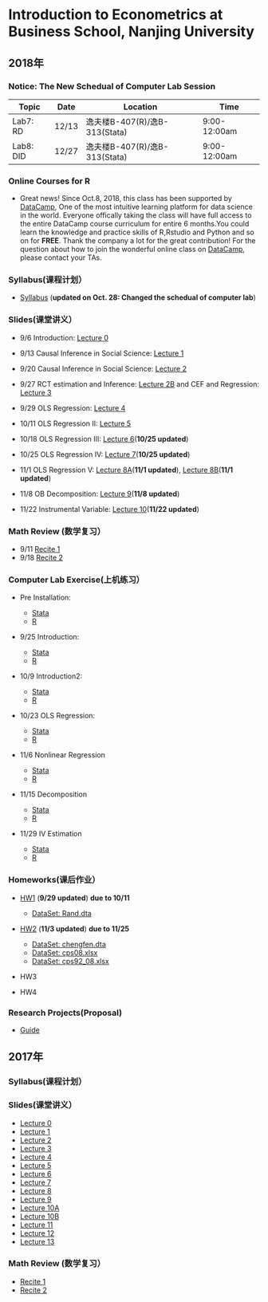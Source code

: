 # Introduction to Econometrics at Business School, Nanjing University


## 2018年


### **Notice**: The New Schedual of Computer Lab Session 

|   Topic                | Date                | Location             |  Time               | 
| --------------------- | -------------------- |--------------------- | ---------------------| 
|    Lab7: RD    | 12/13         |  逸夫楼B-407(R)/逸B-313(Stata)   | 9:00-12:00am         |
|    Lab8: DID    | 12/27         |  逸夫楼B-407(R)/逸B-313(Stata)    | 9:00-12:00am         |



### Online Courses for R  

- Great news! Since Oct.8, 2018, this class has been supported by [DataCamp](https://www.datacamp.com), One of the most intuitive learning platform for data science in the world. Everyone offically taking the class will have full access to the entire DataCamp course curriculum for entire 6 months.You could learn the knowledge and practice skills of R,Rstudio and Python and so on for **FREE**. Thank the company a lot for the great contribution! For the question about how to join the 
wonderful online class on [DataCamp](https://www.datacamp.com), please contact your TAs. 


### Syllabus(课程计划） 

- [Syllabus](https://github.com/MetricsNJU/Metrics_2018/blob/master/Syllabus/Syllabus_2018Fall_new.pdf) (**updated on Oct. 28: Changed the schedual of computer lab**)

### Slides(课堂讲义）

- 9/6 Introduction: [Lecture 0](https://github.com/MetricsNJU/Metrics_2018/blob/master/Slides/Metrics_2018_Lec0.pdf)

- 9/13 Causal Inference in Social Science: [Lecture 1](https://github.com/MetricsNJU/Metrics_2018/blob/master/Slides/Metrics_2018_Lec1.pdf)
- 9/20 Causal Inference in Social Science: [Lecture 2](https://github.com/MetricsNJU/Metrics_2018/blob/master/Slides/Metrics_2018_Lec2.pdf)
- 9/27 RCT estimation and Inference: [Lecture 2B](https://github.com/MetricsNJU/Metrics_2018/blob/master/Slides/Metrics_2018_Lec2B.pdf)
and CEF and Regression: [Lecture 3](https://github.com/MetricsNJU/Metrics_2018/blob/master/Slides/Metrics_2018_Lec3A.pdf)
- 9/29 OLS Regression: [Lecture 4](https://github.com/MetricsNJU/Metrics_2018/blob/master/Slides/Metrics_2018_Lec4_v2.pdf)

- 10/11 OLS Regression II: [Lecture 5](https://github.com/MetricsNJU/Metrics_2018/blob/master/Slides/Metrics_2018_Lec5_v7.pdf)
- 10/18 OLS Regression III: [Lecture 6](https://github.com/MetricsNJU/Metrics_2018/blob/master/Slides/Metrics_2018_Lec6_v4.pdf)(**10/25 updated**)
- 10/25 OLS Regression IV: [Lecture 7](https://github.com/MetricsNJU/Metrics_2018/blob/master/Slides/2018_Metrics_Lec7_v5.pdf)(**10/25 updated**)
- 11/1 OLS Regression V: [Lecture 8A](https://github.com/MetricsNJU/Metrics_2018/blob/master/Slides/Lec8A_2018_Metrics_v3.pdf)(**11/1 updated**),
[Lecture 8B](https://github.com/MetricsNJU/Metrics_2018/blob/master/Slides/Lec8B_2018_Metrics_v2.pdf)(**11/1 updated**)
- 11/8 OB Decomposition: [Lecture 9](https://github.com/MetricsNJU/Metrics_2018/blob/master/Slides/2018_Metrics_Lec9.pdf)(**11/8 updated**)
- 11/22 Instrumental Variable: [Lecture 10](https://github.com/MetricsNJU/Metrics_2018/blob/master/Slides/Metrics_2018_Lec10_v4.pdf)(**11/22 updated**)

### Math Review (数学复习）

- 9/11 [Recite 1](https://github.com/MetricsNJU/Metrics_2018/blob/master/Review_and_Lab/Recite_1/recite_1_review_of_probability.pdf)
- 9/18 [Recite 2](https://github.com/MetricsNJU/Metrics_2018/blob/master/Review_and_Lab/Recite_2/recite2_Bujing_new.pdf)


### Computer Lab Exercise(上机练习）

- Pre  Installation: 

  - [Stata](https://github.com/MetricsNJU/Metrics_2018/blob/master/Review_and_Lab/Stata/stata安装教程.pdf)
  - [R](https://github.com/MetricsNJU/Metrics_2018/blob/master/Review_and_Lab/R/R的简介与安装.pptx)
  
- 9/25 Introduction: 

  - [Stata](https://github.com/MetricsNJU/Metrics_2018/blob/master/Review_and_Lab/Stata/stata.pdf)
  - [R](https://github.com/MetricsNJU/Metrics_2018/blob/master/Review_and_Lab/R/how_to_use_R.pdf)
  
- 10/9 Introduction2: 

  - [Stata](https://github.com/MetricsNJU/Metrics_2018/blob/master/Review_and_Lab/Stata/markstat.pdf)
  - [R](https://github.com/MetricsNJU/Metrics_2018/blob/master/Review_and_Lab/R/how_to_use_R（2）.pdf) 
  
- 10/23 OLS Regression:
  - [Stata](https://github.com/MetricsNJU/Metrics_2018/blob/master/Review_and_Lab/Stata/ols(1).pdf)
  - [R](https://github.com/MetricsNJU/Metrics_2018/blob/master/Review_and_Lab/R/OLS_Regression.pdf) 
  
- 11/6 Nonlinear Regression
  - [Stata](https://github.com/MetricsNJU/Metrics_2018/blob/master/Review_and_Lab/Stata/1106.pdf)
  - [R](https://github.com/MetricsNJU/Metrics_2018/blob/master/Review_and_Lab/R/Nonlinear_Regression.pdf) 
  
- 11/15 Decomposition
  - [Stata](https://github.com/MetricsNJU/Metrics_2018/blob/master/Review_and_Lab/Stata/decomposition)
  - [R](https://github.com/MetricsNJU/Metrics_2018/blob/master/Review_and_Lab/R/Oaxaca_Decomposition.pdf)  
  
- 11/29 IV Estimation
  - [Stata](https://github.com/MetricsNJU/Metrics_2018/blob/master/Review_and_Lab/Stata/iv.pdf)
  - [R](https://github.com/MetricsNJU/Metrics_2018/blob/master/Review_and_Lab/R/Instrumental_variables_estimation.pdf) 

### Homeworks(课后作业）

- [HW1](https://github.com/MetricsNJU/Metrics_2018/blob/master/HWs/HW1.pdf)  (**9/29 updated**) **due to 10/11**
  - [DataSet: Rand.dta](https://github.com/MetricsNJU/Metrics_2018/blob/master/HWs/rand.dta)

- [HW2](https://github.com/MetricsNJU/Metrics_2018/blob/master/HWs/HW2_2018.pdf)  (**11/3 updated**) **due to 11/25**
  - [DataSet: chengfen.dta](https://github.com/MetricsNJU/Metrics_2018/blob/master/HWs/chengfen.dta)
  - [DataSet: cps08.xlsx](https://github.com/MetricsNJU/Metrics_2018/blob/master/HWs/cps08.xlsx)
  - [DataSet: cps92_08.xlsx](https://github.com/MetricsNJU/Metrics_2018/blob/master/HWs/cps92_08.xlsx)
  
- HW3 
- HW4  

### Research Projects(Proposal) 

- [Guide](https://github.com/MetricsNJU/Metrics_2018/blob/master/HWs/Guide_2018.pdf)



## 2017年


### Syllabus(课程计划）

### Slides(课堂讲义）

- [Lecture 0](https://github.com/MetricsNJU/Metrics_2018/blob/master/2017old/Slides/2017_Lec0.pdf)
- [Lecture 1](https://github.com/MetricsNJU/Metrics_2018/blob/master/2017old/Slides/2017_Lec1.pdf)
- [Lecture 2](https://github.com/MetricsNJU/Metrics_2018/blob/master/2017old/Slides/2017_Lec2.pdf)
- [Lecture 3](https://github.com/MetricsNJU/Metrics_2018/blob/master/2017old/Slides/2017_Lec3.pdf)
- [Lecture 4](https://github.com/MetricsNJU/Metrics_2018/blob/master/2017old/Slides/2017_Lec4.pdf)
- [Lecture 5](https://github.com/MetricsNJU/Metrics_2018/blob/master/2017old/Slides/2017_Lec5.pdf)
- [Lecture 6](https://github.com/MetricsNJU/Metrics_2018/blob/master/2017old/Slides/2017_Lec6.pdf)
- [Lecture 7](https://github.com/MetricsNJU/Metrics_2018/blob/master/2017old/Slides/2017_Lec7.pdf)
- [Lecture 8](https://github.com/MetricsNJU/Metrics_2018/blob/master/2017old/Slides/2017_Lec8.pdf)
- [Lecture 9](https://github.com/MetricsNJU/Metrics_2018/blob/master/2017old/Slides/2017_Lec9.pdf)
- [Lecture 10A](https://github.com/MetricsNJU/Metrics_2018/blob/master/2017old/Slides/2017_Lec10A.pdf)
- [Lecture 10B](https://github.com/MetricsNJU/Metrics_2018/blob/master/2017old/Slides/2017_Lec10B.pdf)
- [Lecture 11](https://github.com/MetricsNJU/Metrics_2018/blob/master/2017old/Slides/2017_Lec11.pdf)
- [Lecture 12](https://github.com/MetricsNJU/Metrics_2018/blob/master/2017old/Slides/2017_Lec12.pdf)
- [Lecture 13](https://github.com/MetricsNJU/Metrics_2018/blob/master/2017old/Slides/Final_Review_print.pdf)

### Math Review (数学复习）

- [Recite 1](https://github.com/MetricsNJU/Metrics_2018/blob/master/Review_and_Lab/Recite_1/Recite_1_Qu.pdf)
- [Recite 2](https://github.com/MetricsNJU/Metrics_2018/blob/master/Review_and_Lab/Recite_2/Recite_2_Qu.pdf)








